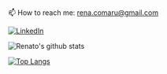 

📫 How to reach me: rena.comaru@gmail.com

[![LinkedIn](https://img.shields.io/badge/-LinkedIn-0D0D0D?style=flat&labelColor=0D0D0D&logo=Linkedin&Color=white)]([https://www.linkedin.com/in/renato-comarú-matos-732399234/])

![Renato's github stats](https://github-readme-stats.vercel.app/api?username=renatocomaru&show_icons=true&theme=radical)

[![Top Langs](https://github-readme-stats.vercel.app/api/top-langs/?username=renatocomaru&layout=compact)](https://github.com/anuraghazra/github-readme-stats)

